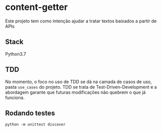 # content-getter

Este projeto tem como intenção ajudar a tratar textos baixados a partir de APIs 

## Stack

Python3.7

## TDD 

No momento, o foco no uso de TDD se dá na camada de casos de uso, pasta `use_cases` do projeto. 
TDD se trata de Test-Driven-Development e a abordagem garante que futuras modificações não quebrem o que já funciona.

## Rodando testes

`python -m unittest discover`

